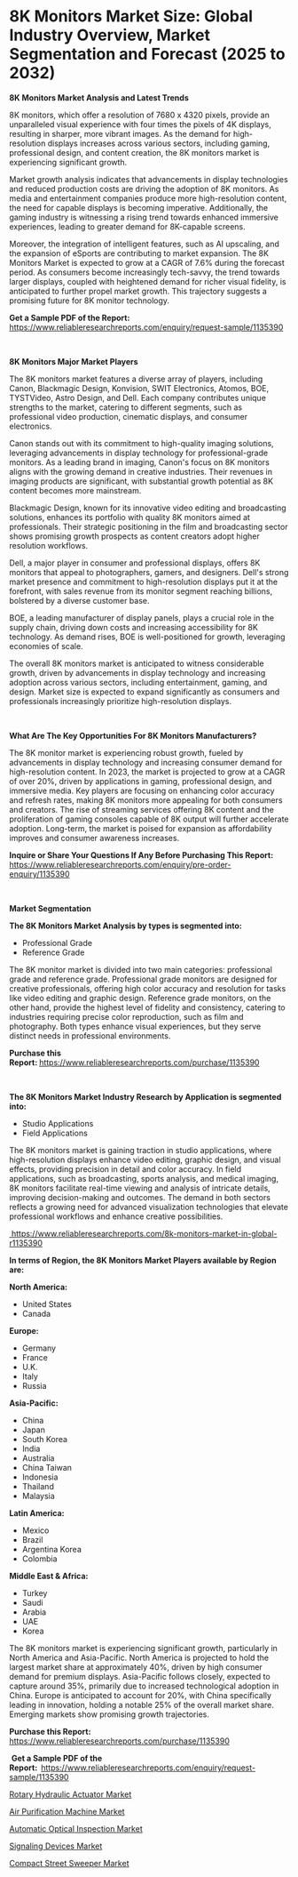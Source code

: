 <p><h1>8K Monitors Market Size: Global Industry Overview, Market Segmentation and Forecast (2025 to 2032)</h1></p><p><strong>8K Monitors Market Analysis and Latest Trends</strong></p>
<p><p>8K monitors, which offer a resolution of 7680 x 4320 pixels, provide an unparalleled visual experience with four times the pixels of 4K displays, resulting in sharper, more vibrant images. As the demand for high-resolution displays increases across various sectors, including gaming, professional design, and content creation, the 8K monitors market is experiencing significant growth. </p><p>Market growth analysis indicates that advancements in display technologies and reduced production costs are driving the adoption of 8K monitors. As media and entertainment companies produce more high-resolution content, the need for capable displays is becoming imperative. Additionally, the gaming industry is witnessing a rising trend towards enhanced immersive experiences, leading to greater demand for 8K-capable screens. </p><p>Moreover, the integration of intelligent features, such as AI upscaling, and the expansion of eSports are contributing to market expansion. The 8K Monitors Market is expected to grow at a CAGR of 7.6% during the forecast period. As consumers become increasingly tech-savvy, the trend towards larger displays, coupled with heightened demand for richer visual fidelity, is anticipated to further propel market growth. This trajectory suggests a promising future for 8K monitor technology.</p></p>
<p><strong>Get a Sample PDF of the Report:&nbsp;</strong> <a href="https://www.reliableresearchreports.com/enquiry/request-sample/1135390?utm_campaign=8&utm_medium=2&utm_source=Github&utm_content=ia&utm_term=09042025&utm_id=8k-monitors">https://www.reliableresearchreports.com/enquiry/request-sample/1135390</a></p>
<p>&nbsp;</p>
<p><strong>8K Monitors Major Market Players</strong></p>
<p><p>The 8K monitors market features a diverse array of players, including Canon, Blackmagic Design, Konvision, SWIT Electronics, Atomos, BOE, TYSTVideo, Astro Design, and Dell. Each company contributes unique strengths to the market, catering to different segments, such as professional video production, cinematic displays, and consumer electronics.</p><p>Canon stands out with its commitment to high-quality imaging solutions, leveraging advancements in display technology for professional-grade monitors. As a leading brand in imaging, Canon's focus on 8K monitors aligns with the growing demand in creative industries. Their revenues in imaging products are significant, with substantial growth potential as 8K content becomes more mainstream.</p><p>Blackmagic Design, known for its innovative video editing and broadcasting solutions, enhances its portfolio with quality 8K monitors aimed at professionals. Their strategic positioning in the film and broadcasting sector shows promising growth prospects as content creators adopt higher resolution workflows.</p><p>Dell, a major player in consumer and professional displays, offers 8K monitors that appeal to photographers, gamers, and designers. Dell's strong market presence and commitment to high-resolution displays put it at the forefront, with sales revenue from its monitor segment reaching billions, bolstered by a diverse customer base.</p><p>BOE, a leading manufacturer of display panels, plays a crucial role in the supply chain, driving down costs and increasing accessibility for 8K technology. As demand rises, BOE is well-positioned for growth, leveraging economies of scale.</p><p>The overall 8K monitors market is anticipated to witness considerable growth, driven by advancements in display technology and increasing adoption across various sectors, including entertainment, gaming, and design. Market size is expected to expand significantly as consumers and professionals increasingly prioritize high-resolution displays.</p></p>
<p>&nbsp;</p>
<p><strong>What Are The Key Opportunities For 8K Monitors Manufacturers?</strong></p>
<p><p>The 8K monitor market is experiencing robust growth, fueled by advancements in display technology and increasing consumer demand for high-resolution content. In 2023, the market is projected to grow at a CAGR of over 20%, driven by applications in gaming, professional design, and immersive media. Key players are focusing on enhancing color accuracy and refresh rates, making 8K monitors more appealing for both consumers and creators. The rise of streaming services offering 8K content and the proliferation of gaming consoles capable of 8K output will further accelerate adoption. Long-term, the market is poised for expansion as affordability improves and consumer awareness increases.</p></p>
<p><strong>Inquire or Share Your Questions If Any Before Purchasing This Report:</strong> <a href="https://www.reliableresearchreports.com/enquiry/pre-order-enquiry/1135390?utm_campaign=8&utm_medium=2&utm_source=Github&utm_content=ia&utm_term=09042025&utm_id=8k-monitors">https://www.reliableresearchreports.com/enquiry/pre-order-enquiry/1135390</a></p>
<p>&nbsp;</p>
<p><strong>Market Segmentation</strong></p>
<p><strong>The 8K Monitors Market Analysis by types is segmented into:</strong></p>
<p><ul><li>Professional Grade</li><li>Reference Grade</li></ul></p>
<p><p>The 8K monitor market is divided into two main categories: professional grade and reference grade. Professional grade monitors are designed for creative professionals, offering high color accuracy and resolution for tasks like video editing and graphic design. Reference grade monitors, on the other hand, provide the highest level of fidelity and consistency, catering to industries requiring precise color reproduction, such as film and photography. Both types enhance visual experiences, but they serve distinct needs in professional environments.</p></p>
<p><strong>Purchase this Report:&nbsp;</strong><a href="https://www.reliableresearchreports.com/purchase/1135390?utm_campaign=8&utm_medium=2&utm_source=Github&utm_content=ia&utm_term=09042025&utm_id=8k-monitors">https://www.reliableresearchreports.com/purchase/1135390</a></p>
<p>&nbsp;</p>
<p><strong>The 8K Monitors Market Industry Research by Application is segmented into:</strong></p>
<p><ul><li>Studio Applications</li><li>Field Applications</li></ul></p>
<p><p>The 8K monitors market is gaining traction in studio applications, where high-resolution displays enhance video editing, graphic design, and visual effects, providing precision in detail and color accuracy. In field applications, such as broadcasting, sports analysis, and medical imaging, 8K monitors facilitate real-time viewing and analysis of intricate details, improving decision-making and outcomes. The demand in both sectors reflects a growing need for advanced visualization technologies that elevate professional workflows and enhance creative possibilities.</p></p>
<p><a href="https://www.reliableresearchreports.com/8k-monitors-market-in-global-r1135390?utm_campaign=8&utm_medium=2&utm_source=Github&utm_content=ia&utm_term=09042025&utm_id=8k-monitors">&nbsp;https://www.reliableresearchreports.com/8k-monitors-market-in-global-r1135390</a></p>
<p><strong>In terms of Region, the 8K Monitors Market Players available by Region are:</strong></p>
<p>
    <p> <strong> North America: </strong>
        <ul>
            <li>United States</li>
            <li>Canada</li>
        </ul>
        </p> 
    <p> <strong> Europe: </strong>
        <ul>
            <li>Germany</li>
            <li>France</li>
            <li>U.K.</li>
            <li>Italy</li>
            <li>Russia</li>
        </ul>
        </p> 
    <p> <strong> Asia-Pacific: </strong>
        <ul>
            <li>China</li>
            <li>Japan</li>
            <li>South Korea</li>
            <li>India</li>
            <li>Australia</li>
            <li>China Taiwan</li>
            <li>Indonesia</li>
            <li>Thailand</li>
            <li>Malaysia</li>
        </ul>
        </p> 
    <p> <strong> Latin America: </strong>
        <ul>
            <li>Mexico</li>
            <li>Brazil</li>
            <li>Argentina Korea</li>
            <li>Colombia</li>
        </ul>
        </p> 
    <p> <strong> Middle East & Africa: </strong>
        <ul>
            <li>Turkey</li>
            <li>Saudi</li>
            <li>Arabia</li>
            <li>UAE</li>
            <li>Korea</li>
        </ul>
    </p>
    </p>
<p><p>The 8K monitors market is experiencing significant growth, particularly in North America and Asia-Pacific. North America is projected to hold the largest market share at approximately 40%, driven by high consumer demand for premium displays. Asia-Pacific follows closely, expected to capture around 35%, primarily due to increased technological adoption in China. Europe is anticipated to account for 20%, with China specifically leading in innovation, holding a notable 25% of the overall market share. Emerging markets show promising growth trajectories.</p></p>
<p><strong>Purchase this Report: </strong><a href="https://www.reliableresearchreports.com/purchase/1135390?utm_campaign=8&utm_medium=2&utm_source=Github&utm_content=ia&utm_term=09042025&utm_id=8k-monitors">https://www.reliableresearchreports.com/purchase/1135390</a></p>
<p>&nbsp;<strong>Get a Sample PDF of the Report:&nbsp;&nbsp;</strong><a href="https://www.reliableresearchreports.com/enquiry/request-sample/1135390?utm_campaign=8&utm_medium=2&utm_source=Github&utm_content=ia&utm_term=09042025&utm_id=8k-monitors">https://www.reliableresearchreports.com/enquiry/request-sample/1135390</a></p>
<p><strong></strong></p>
<p><p><a href="https://github.com/ubavicachida/Market-Research-Report-List-1/blob/main/rotary-hydraulic-actuator-market.md?utm_campaign=8&utm_medium=2&utm_source=Github&utm_content=ia&utm_term=09042025&utm_id=8k-monitors">Rotary Hydraulic Actuator Market</a></p><p><a href="https://github.com/vaduzunny/Market-Research-Report-List-1/blob/main/air-purification-machine-market.md?utm_campaign=8&utm_medium=2&utm_source=Github&utm_content=ia&utm_term=09042025&utm_id=8k-monitors">Air Purification Machine Market</a></p><p><a href="https://github.com/abdhsheila7/Market-Research-Report-List-1/blob/main/automatic-optical-inspection-market.md?utm_campaign=8&utm_medium=2&utm_source=Github&utm_content=ia&utm_term=09042025&utm_id=8k-monitors">Automatic Optical Inspection Market</a></p><p><a href="https://github.com/godekkutero4/Market-Research-Report-List-1/blob/main/signaling-devices-market.md?utm_campaign=8&utm_medium=2&utm_source=Github&utm_content=ia&utm_term=09042025&utm_id=8k-monitors">Signaling Devices Market</a></p><p><a href="https://github.com/dayaanapis5/Market-Research-Report-List-1/blob/main/compact-street-sweeper-market.md?utm_campaign=8&utm_medium=2&utm_source=Github&utm_content=ia&utm_term=09042025&utm_id=8k-monitors">Compact Street Sweeper Market</a></p></p>
